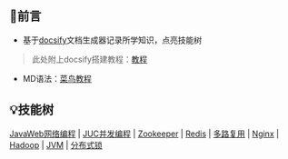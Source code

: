 ## 🤝前言

- 基于[docsify](https://docsify.js.org/#/zh-cn/)文档生成器记录所学知识，点亮技能树

> 此处附上docsify搭建教程：[教程](/1.Docsify/1.搭建Docsify到GitHub)

- MD语法：[菜鸟教程](https://www.runoob.com/markdown/md-tutorial.html)

## 💡技能树

[JavaWeb网络编程](/6.JavaWeb网络编程/README)	|	[JUC并发编程](7.JUC并发编程/README)	|	[Zookeeper](/11.Zookeeper/README)	|	[Redis](/12.Redis/README)	|	[多路复用](/6.JavaWeb网络编程/多路复用)	|	[Nginx](/13.Nginx/README)	|	[Hadoop](14.Hadoop/README)	|	[JVM](/16.JVM/README)	|	[分布式锁](/其他/分布式锁)









